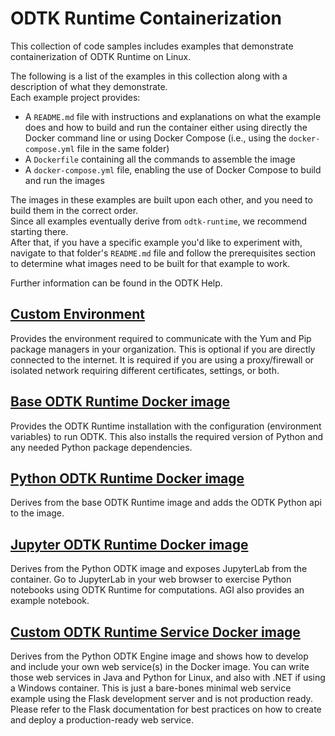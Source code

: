 # ODTK Runtime Containerization

This collection of code samples includes examples that demonstrate containerization of ODTK Runtime on Linux.

The following is a list of the examples in this collection along with a description of what they demonstrate.  
Each example project provides:
* A `README.md` file with instructions and explanations on what the example does and how to build and run the container 
either using directly the Docker command line or using Docker Compose (i.e., using the `docker-compose.yml` file in the 
same folder)
* A `Dockerfile` containing all the commands to assemble the image
* A `docker-compose.yml` file, enabling the use of Docker Compose to build and run the images

The images in these examples are built upon each other, and you need to build them in the correct order.  
Since all examples eventually derive from `odtk-runtime`, we recommend starting there.  
After that, if you have a specific example you'd like to experiment with, navigate to that folder's `README.md` file and 
follow the prerequisites section to determine what images need to be built for that example to work.

Further information can be found in the ODTK Help.


## [Custom Environment](custom-environment)
Provides the environment required to communicate with the Yum and Pip package managers in your organization. 
This is optional if you are directly connected to the internet. It is required if you are using a proxy/firewall or 
isolated network requiring different certificates, settings, or both.

## [Base ODTK Runtime Docker image](odtk-runtime)	
Provides the ODTK Runtime installation with the configuration (environment variables) to run ODTK.  This also installs
the required version of Python and any needed Python package dependencies.

## [Python ODTK Runtime Docker image](odtk-python)	
Derives from the base ODTK Runtime image and adds the ODTK Python api to the image.

## [Jupyter ODTK Runtime Docker image](odtk-jupyter)
Derives from the Python ODTK image and exposes JupyterLab from the container. Go to JupyterLab in your web browser 
to exercise Python notebooks using ODTK Runtime for computations. AGI also provides an example notebook.

## [Custom ODTK Runtime Service Docker image](odtk-webservice)	
Derives from the Python ODTK Engine image and shows how to develop and include your own web service(s) in the Docker 
image. You can write those web services in Java and Python for Linux, and also with .NET if using a Windows container. 
This is just a bare-bones minimal web service example using the Flask development server and is not production ready. 
Please refer to the Flask documentation for best practices on how to create and deploy a production-ready web service.
